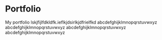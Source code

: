 # Portfolio
My portfolio
lskjfijlfdkldfk.ieflkjdsirlkjdfrielfkd
abcdefghijklmnopqrstuvwxyz
abcdefghijklmnopqrstuvwxyz
abcdefghijklmnopqrstuvwxyz
abcdefghijklmnopqrstuvwxyz

